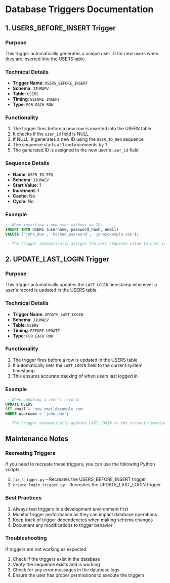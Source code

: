 # Database Triggers Documentation

## 1. USERS_BEFORE_INSERT Trigger

### Purpose
This trigger automatically generates a unique user ID for new users when they are inserted into the USERS table.

### Technical Details
- **Trigger Name**: `USERS_BEFORE_INSERT`
- **Schema**: `JJUMAEV`
- **Table**: `USERS`
- **Timing**: `BEFORE INSERT`
- **Type**: `FOR EACH ROW`

### Functionality
1. The trigger fires before a new row is inserted into the USERS table
2. It checks if the `user_id` field is NULL
3. If NULL, it generates a new ID using the `USER_ID_SEQ` sequence
4. The sequence starts at 1 and increments by 1
5. The generated ID is assigned to the new user's `user_id` field

### Sequence Details
- **Name**: `USER_ID_SEQ`
- **Schema**: `JJUMAEV`
- **Start Value**: 1
- **Increment**: 1
- **Cache**: No
- **Cycle**: No

### Example
```sql
-- When inserting a new user without an ID:
INSERT INTO USERS (username, password_hash, email) 
VALUES ('john_doe', 'hashed_password', 'john@example.com');

-- The trigger automatically assigns the next sequence value to user_id
```

## 2. UPDATE_LAST_LOGIN Trigger

### Purpose
This trigger automatically updates the `LAST_LOGIN` timestamp whenever a user's record is updated in the USERS table.

### Technical Details
- **Trigger Name**: `UPDATE_LAST_LOGIN`
- **Schema**: `JJUMAEV`
- **Table**: `USERS`
- **Timing**: `BEFORE UPDATE`
- **Type**: `FOR EACH ROW`

### Functionality
1. The trigger fires before a row is updated in the USERS table
2. It automatically sets the `LAST_LOGIN` field to the current system timestamp
3. This ensures accurate tracking of when users last logged in

### Example
```sql
-- When updating a user's record:
UPDATE USERS 
SET email = 'new_email@example.com' 
WHERE username = 'john_doe';

-- The trigger automatically updates LAST_LOGIN to the current timestamp
```

## Maintenance Notes

### Recreating Triggers
If you need to recreate these triggers, you can use the following Python scripts:
1. `fix_trigger.py` - Recreates the USERS_BEFORE_INSERT trigger
2. `create_login_trigger.py` - Recreates the UPDATE_LAST_LOGIN trigger

### Best Practices
1. Always test triggers in a development environment first
2. Monitor trigger performance as they can impact database operations
3. Keep track of trigger dependencies when making schema changes
4. Document any modifications to trigger behavior

### Troubleshooting
If triggers are not working as expected:
1. Check if the triggers exist in the database
2. Verify the sequence exists and is working
3. Check for any error messages in the database logs
4. Ensure the user has proper permissions to execute the triggers 